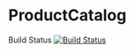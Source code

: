 # ProductCatalog
Build Status
[![Build Status](https://circleci.com/gh/emaia061/ProductCatalog.png?branch=master)](https://circleci.com/gh/emaia061/ProductCatalog)

